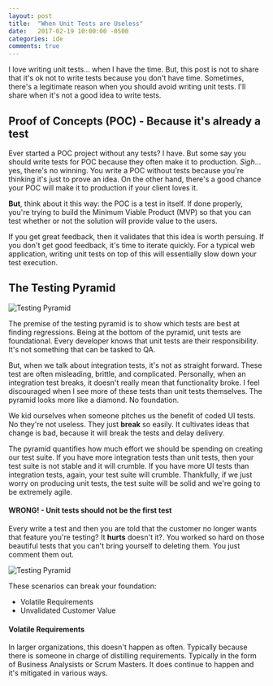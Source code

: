 ```yaml
---
layout: post
title:  "When Unit Tests are Useless"
date:   2017-02-19 10:00:00 -0500
categories: ide
comments: true
---
```



I love writing unit tests... when I have the time. But, this post is not to share that it's ok not to write tests because you don't have time. Sometimes, there's a legitimate reason when you should avoid writing unit tests. 
I'll share when it's not a good idea to write tests.

## Proof of Concepts (POC) - Because it's already a test

Ever started a POC project without any tests? I have. But some say you should write tests for POC because they often make it to production.
_Sigh_... yes, there's no winning. You write a POC without tests because you're thinking it's just to prove an idea. On the other hand, there's a good chance your POC will make it to production if your client loves it.

**But**, think about it this way: the POC is a test in itself. If done properly, you're trying to build the Minimum Viable Product (MVP) so that you can test whether or not the solution will provide value to the users.

If you get great feedback, then it validates that this idea is worth persuing. If you don't get good feedback, it's time to iterate quickly. 
For a typical web application, writing unit tests on top of this will essentially slow down your test execution. 

## The Testing Pyramid


 ![Testing Pyramid]({{site.url}}//assets/TestingPyramid.png)

 The premise of the testing pyramid is to show which tests are best at finding regressions. Being at the bottom of the pyramid, unit tests are foundational. Every developer knows that unit tests are their responsibility. 
 It's not something that can be tasked to QA.

 But, when we talk about integration tests, it's not as straight forward. 
 These test are often misleading, brittle, and complicated. Personally, when an integration test breaks, it doesn't really mean that functionality broke. 
 I feel discouraged when I see more of these tests than unit tests themselves. The pyramid looks more like a diamond. No foundation.

 We kid ourselves when someone pitches us the benefit of coded UI tests. No they're not useless. They just **break** so easily. It cultivates ideas that change is bad, because it will break the tests and delay delivery. 

The pyramid quantifies how much effort we should be spending on creating our test suite. If you have more integration tests than unit tests, then your test suite is not stable and it will crumble. If you have more UI tests than integration tests, again, your test suite will crumble.
Thankfully, if we just worry on producing unit tests, the test suite will be solid and we're going to be extremely agile.

#### WRONG! - Unit tests should not be the first test 

Every write a test and then you are told that the customer no longer wants that feature you're testing? It **hurts** doesn't it?. You worked so hard on those beautiful tests that you can't bring yourself to deleting them. 
You just comment them out.

 ![Testing Pyramid]({{site.url}}//assets/TestingPyramidWithCustomerValue.png)

These scenarios can break your foundation:
- Volatile Requirements
- Unvalidated Customer Value

#### Volatile Requirements

In larger organizations, this doesn't happen as often. Typically because there is someone in charge of distilling requirements. 
Typically in the form of Business Analysists or Scrum Masters. It does continue to happen and it's mitigated in various ways.








